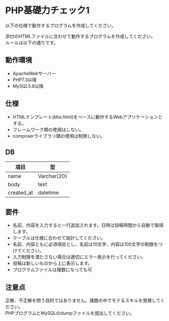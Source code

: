 # PHP基礎力チェック1

以下の仕様で動作するプログラムを作成してください。

添付のHTMLファイルに合わせて動作するプログラムを作成してください。  
ルールは以下の通りです。


## 動作環境
- ApacheWebサーバー
- PHP7.3以降
- MySQL5.6以降

## 仕様
- HTMLテンプレート(bbs.html)をベースに動作するWebアプリケーションとする。
- フレームワーク類の使用はしない。
- composerライブラリ類の使用は制限しない。

## DB
|  項目  |  型  |
| ---- | ---- |
|  name  |  Varchar(20)  |
|  body  |  text  |
|  created_at  |  datetime  |

## 要件
- 名前、内容を入力すると一行追加されます。日時は投稿時間から自動で取得します。
- テーブルは仕様に合わせて設計してください。
- 名前、内容ともに必須項目とし、名前は10文字、内容は100文字の制限をつけてください。
- 入力制限を満たさない場合は適切にエラー表示を行ってください。
- 投稿は新しいものから上に表示します。
- プログラムファイルは複数になっても可


## 注意点
正解、不正解を問う目的ではありません。課題の中でモテるスキルを発揮してください。  
PHPプログラムとMySQLのdumpファイルを提出してください。


